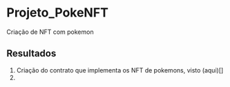 # Projeto_PokeNFT
Criação de NFT com pokemon

## Resultados
1. Criação do contrato que implementa os NFT de pokemons, visto (aqui)[]
2. 